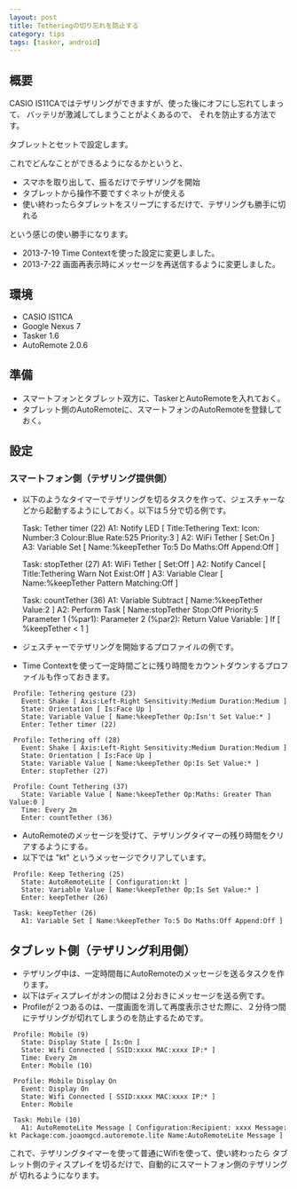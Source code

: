 ```yaml
---
layout: post
title: Tetheringの切り忘れを防止する
category: tips
tags: [tasker, android]
---
```


## 概要

CASIO IS11CAではテザリングができますが、使った後にオフにし忘れてしまって、
バッテリが激減してしまうことがよくあるので、
それを防止する方法です。

タブレットとセットで設定します。

これでどんなことができるようになるかというと、

* スマホを取り出して、振るだけでテザリングを開始
* タブレットから操作不要ですぐネットが使える
* 使い終わったらタブレットをスリープにするだけで、テザリングも勝手に切れる

という感じの使い勝手になります。

* 2013-7-19 Time Contextを使った設定に変更しました。
* 2013-7-22 画面再表示時にメッセージを再送信するように変更しました。

## 環境

* CASIO IS11CA
* Google Nexus 7
* Tasker 1.6
* AutoRemote 2.0.6

## 準備

* スマートフォンとタブレット双方に、TaskerとAutoRemoteを入れておく。
* タブレット側のAutoRemoteに、スマートフォンのAutoRemoteを登録しておく。

## 設定

### スマートフォン側（テザリング提供側）

* 以下のようなタイマーでテザリングを切るタスクを作って、ジェスチャーなどから起動するようにしておく。以下は５分で切る例です。


    Task: Tether timer (22)
      A1: Notify LED [ Title:Tethering Text: Icon:<icon> Number:3 Colour:Blue Rate:525 Priority:3 ] 
      A2: WiFi Tether [ Set:On ] 
      A3: Variable Set [ Name:%keepTether To:5 Do Maths:Off Append:Off ]


    Task: stopTether (27)
      A1: WiFi Tether [ Set:Off ] 
      A2: Notify Cancel [ Title:Tethering Warn Not Exist:Off ] 
      A3: Variable Clear [ Name:%keepTether Pattern Matching:Off ]


    Task: countTether (36)
      A1: Variable Subtract [ Name:%keepTether Value:2 ] 
      A2: Perform Task [ Name:stopTether Stop:Off Priority:5 Parameter 1 (%par1): Parameter 2 (%par2): Return Value Variable: ] If [ %keepTether < 1 ]


* ジェスチャーでテザリングを開始するプロファイルの例です。
 * Time Contextを使って一定時間ごとに残り時間をカウントダウンするプロファイルも作っておきます。

```
 Profile: Tethering gesture (23)
   Event: Shake [ Axis:Left-Right Sensitivity:Medium Duration:Medium ]
   State: Orientation [ Is:Face Up ]
   State: Variable Value [ Name:%keepTether Op:Isn't Set Value:* ]
   Enter: Tether timer (22)

 Profile: Tethering off (28)
   Event: Shake [ Axis:Left-Right Sensitivity:Medium Duration:Medium ]
   State: Orientation [ Is:Face Up ]
   State: Variable Value [ Name:%keepTether Op:Is Set Value:* ]
   Enter: stopTether (27)

 Profile: Count Tethering (37)
   State: Variable Value [ Name:%keepTether Op:Maths: Greater Than Value:0 ]
   Time: Every 2m
   Enter: countTether (36)
```

* AutoRemoteのメッセージを受けて、テザリングタイマーの残り時間をクリアするようにする。
 * 以下では "kt" というメッセージでクリアしています。

```
 Profile: Keep Tethering (25)
   State: AutoRemoteLite [ Configuration:kt ]
   State: Variable Value [ Name:%keepTether Op:Is Set Value:* ]
   Enter: keepTether (26)

 Task: keepTether (26)
   A1: Variable Set [ Name:%keepTether To:5 Do Maths:Off Append:Off ]
```

## タブレット側（テザリング利用側）

* テザリング中は、一定時間毎にAutoRemoteのメッセージを送るタスクを作ります。
 * 以下はディスプレイがオンの間は２分おきにメッセージを送る例です。
 * Profileが２つあるのは、一度画面を消して再度表示させた際に、２分待つ間にテザリングが切れてしまうのを防止するためです。

```
 Profile: Mobile (9)
   State: Display State [ Is:On ]
   State: Wifi Connected [ SSID:xxxx MAC:xxxx IP:* ]
   Time: Every 2m
   Enter: Mobile (10)

 Profile: Mobile Display On
   Event: Display On
   State: Wifi Connected [ SSID:xxxx MAC:xxxx IP:* ]
   Enter: Mobile

 Task: Mobile (10)
   A1: AutoRemoteLite Message [ Configuration:Recipient: xxxx Message: kt Package:com.joaomgcd.autoremote.lite Name:AutoRemoteLite Message ]
```

これで、テザリングタイマーを使って普通にWifiを使って、使い終わったら
タブレット側のティスプレイを切るだけで、自動的にスマートフォン側のテザリングが
切れるようになります。

